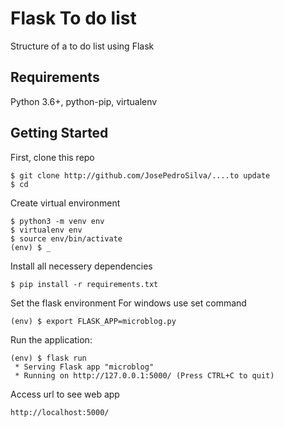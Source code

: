 # Flask To do list

Structure of a to do list using Flask 
## Requirements
Python 3.6+, python-pip, virtualenv
## Getting Started

First, clone this repo

```
$ git clone http://github.com/JosePedroSilva/....to update
$ cd 
```

Create virtual environment 

```
$ python3 -m venv env
$ virtualenv env
$ source env/bin/activate
(env) $ _
```

Install all necessery dependencies

```
$ pip install -r requirements.txt
```
Set the flask environment
For windows use set command
```
(env) $ export FLASK_APP=microblog.py
```
Run the application:
```
(env) $ flask run
 * Serving Flask app "microblog"
 * Running on http://127.0.0.1:5000/ (Press CTRL+C to quit)
```
Access url to see web app
```
http://localhost:5000/
```